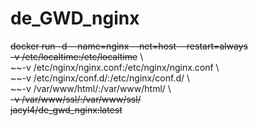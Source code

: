 # de_GWD_nginx

~~docker run -d --name=nginx --net=host --restart=always~~ \
~~-v /etc/localtime:/etc/localtime~~ \ \
~~-v /etc/nginx/nginx.conf:/etc/nginx/nginx.conf \ \
~~-v /etc/nginx/conf.d/:/etc/nginx/conf.d/ \ \
~~-v /var/www/html/:/var/www/html/ \ \
~~-v /var/www/ssl/:/var/www/ssl/~~\
~~jacyl4/de_gwd_nginx:latest~~
